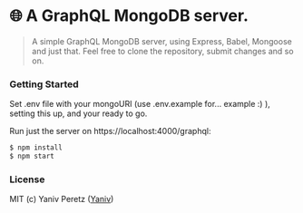 # 🌐 A GraphQL MongoDB server.

> A simple GraphQL MongoDB server, using Express, Babel, Mongoose and just that.
> Feel free to clone the repository, submit changes and so on.

### Getting Started

Set .env file with your mongoURI (use .env.example for... example :) ),
setting this up, and your ready to go.

Run just the server on https://localhost:4000/graphql:

```sh
$ npm install
$ npm start
```

### License

MIT (c) Yaniv Peretz ([Yaniv](yip528@gmail.com))
